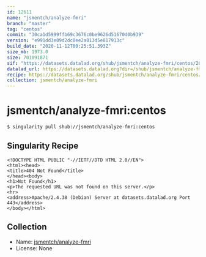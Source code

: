 ```yaml
---
id: 12611
name: "jsmentch/analyze-fmri"
branch: "master"
tag: "centos"
commit: "30ca1d5999ffb69c3676c0be9626d51670d0b939"
version: "e991dd3e09d2dc0ee2a013d5e817913c"
build_date: "2020-11-12T00:25:51.393Z"
size_mb: 1973.0
size: 701091871
sif: "https://datasets.datalad.org/shub/jsmentch/analyze-fmri/centos/2020-11-12-30ca1d59-e991dd3e/e991dd3e09d2dc0ee2a013d5e817913c.sif"
datalad_url: https://datasets.datalad.org?dir=/shub/jsmentch/analyze-fmri/centos/2020-11-12-30ca1d59-e991dd3e/
recipe: https://datasets.datalad.org/shub/jsmentch/analyze-fmri/centos/2020-11-12-30ca1d59-e991dd3e/Singularity
collection: jsmentch/analyze-fmri
---
```


# jsmentch/analyze-fmri:centos

```bash
$ singularity pull shub://jsmentch/analyze-fmri:centos
```

## Singularity Recipe

```singularity
<!DOCTYPE HTML PUBLIC "-//IETF//DTD HTML 2.0//EN">
<html><head>
<title>404 Not Found</title>
</head><body>
<h1>Not Found</h1>
<p>The requested URL was not found on this server.</p>
<hr>
<address>Apache/2.4.38 (Debian) Server at datasets.datalad.org Port 443</address>
</body></html>
```

## Collection

 - Name: [jsmentch/analyze-fmri](https://github.com/jsmentch/analyze-fmri)
 - License: None

